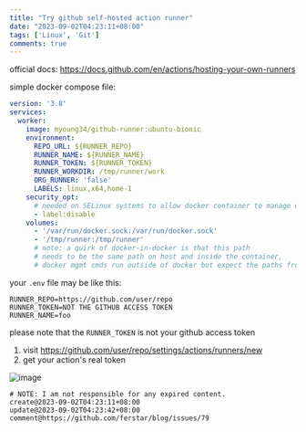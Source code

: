 ```yaml
---
title: "Try github self-hosted action runner"
date: "2023-09-02T04:23:11+08:00"
tags: ['Linux', 'Git']
comments: true
---
```


official docs: https://docs.github.com/en/actions/hosting-your-own-runners

simple docker compose file:

```yaml
version: '3.8'
services:
  worker:
    image: myoung34/github-runner:ubuntu-bionic
    environment:
      REPO_URL: ${RUNNER_REPO}
      RUNNER_NAME: ${RUNNER_NAME}
      RUNNER_TOKEN: ${RUNNER_TOKEN}
      RUNNER_WORKDIR: /tmp/runner/work
      ORG_RUNNER: 'false'
      LABELS: linux,x64,home-1
    security_opt:
      # needed on SELinux systems to allow docker container to manage other docker containers
      - label:disable
    volumes:
      - '/var/run/docker.sock:/var/run/docker.sock'
      - '/tmp/runner:/tmp/runner'
      # note: a quirk of docker-in-docker is that this path
      # needs to be the same path on host and inside the container,
      # docker mgmt cmds run outside of docker but expect the paths from within
```

your `.env` file may be like this:

```shell
RUNNER_REPO=https://github.com/user/repo
RUNNER_TOKEN=NOT THE GITHUB ACCESS TOKEN
RUNNER_NAME=foo
```

please note that the `RUNNER_TOKEN` is not your github access token

1. visit https://github.com/user/repo/settings/actions/runners/new
2. get your action's real token

![image](https://github.com/ferstar/blog/assets/2854276/7d6a6fbe-0812-4299-91b3-a2dc2d595167)



```
# NOTE: I am not responsible for any expired content.
create@2023-09-02T04:23:11+08:00
update@2023-09-02T04:23:42+08:00
comment@https://github.com/ferstar/blog/issues/79
```
